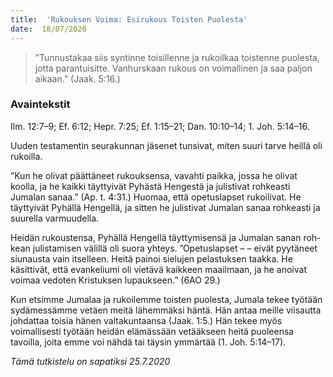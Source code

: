 ```yaml
---
title:  'Rukouksen Voima: Esirukous Toisten Puolesta'
date:  18/07/2020
---
```


> <p></p>
> ”Tunnustakaa siis syntinne toisillenne ja rukoilkaa toistenne puolesta, jotta parantuisitte. Vanhurskaan rukous on voimallinen ja saa paljon aikaan.” (Jaak. 5:16.)

### Avaintekstit
Ilm. 12:7–9;  Ef. 6:12;  Hepr. 7:25;  Ef. 1:15–21;  Dan. 10:10–14;  1. Joh. 5:14–16.

Uuden testamentin seurakunnan jäsenet tunsivat, miten suuri tarve heillä oli rukoilla.

”Kun he olivat päättäneet rukouksensa, vavahti paikka, jossa he olivat koolla, ja he kaikki täyttyivät Pyhästä Hengestä ja julistivat rohkeasti Jumalan sanaa.” (Ap. t. 4:31.) Huomaa, että opetuslapset rukoilivat. He täyttyivät Pyhällä Hengellä, ja sitten he julistivat Jumalan sanaa rohkeasti ja suurella varmuudella.

Heidän rukoustensa, Pyhällä Hengellä täyttymisensä ja Jumalan sanan roh­kean julistamisen välillä oli suora yhteys. ”Opetuslapset – – eivät pyytäneet siunausta vain itselleen. Heitä painoi sielujen pelastuksen taakka. He käsittivät, että evankeliumi oli vietävä kaikkeen maailmaan, ja he anoivat voimaa vedoten Kristuksen lupaukseen.” (6AO 29.)

Kun etsimme Jumalaa ja rukoilemme toisten puolesta, Jumala tekee työtään sydämessämme vetäen meitä lähemmäksi häntä. Hän antaa meille viisautta johdattaa toisia hänen valtakuntaansa (Jaak. 1:5.) Hän tekee myös voimallisesti työtään heidän elämässään vetääkseen heitä puoleensa tavoilla, joita emme voi nähdä tai täysin ymmärtää (1. Joh. 5:14–17).

_Tämä tutkistelu on sapatiksi 25.7.2020_